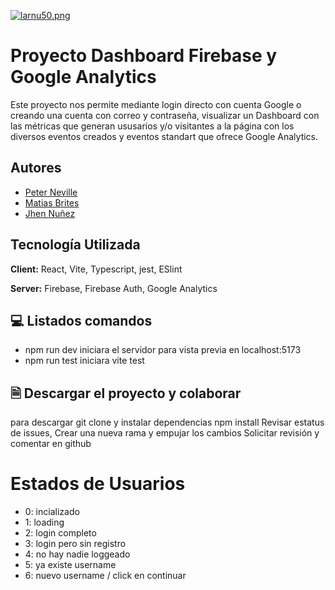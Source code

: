 
[![larnu50.png](https://i.postimg.cc/qq4LpKDc/larnu50.png)](https://postimg.cc/PpVZ4CjN)


# Proyecto Dashboard Firebase y Google Analytics

Este proyecto nos permite mediante login directo con cuenta Google
o creando una cuenta con correo y contraseña, visualizar un Dashboard con las métricas
que generan ususarios y/o visitantes a la página con los diversos
eventos creados y eventos standart que ofrece Google Analytics.

## Autores

- [Peter Neville](https://www.github.com/pneville83)
- [Matias Brites](https://www.github.com/MatiasDBrites)
- [Jhen Nuñez](https://www.github.com/JxElektro)


## Tecnología Utilizada

**Client:** React, Vite, Typescript, jest, ESlint

**Server:** Firebase, Firebase Auth, Google Analytics


## 💻  Listados comandos
* npm run dev iniciara el servidor para vista previa en localhost:5173
* npm run test iniciara vite test

## 🗎 Descargar el proyecto y colaborar

para descargar git clone y instalar dependencias npm install
Revisar estatus de issues, Crear una nueva rama y empujar los cambios
Solicitar revisión y comentar en github


# Estados de Usuarios 
* 0: incializado 
* 1: loading 
* 2: login completo 
* 3: login pero sin registro 
* 4: no hay nadie loggeado 
* 5: ya existe username 
* 6: nuevo username / click en continuar

